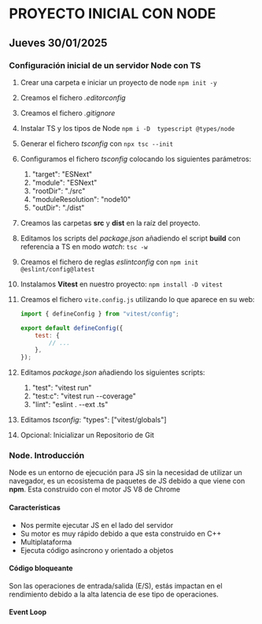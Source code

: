 # PROYECTO INICIAL CON NODE

## Jueves 30/01/2025

### Configuración inicial de un servidor Node con TS

1. Crear una carpeta e iniciar un proyecto de node `npm init -y`
2. Creamos el fichero _.editorconfig_
3. Creamos el fichero _.gitignore_
4. Instalar TS y los tipos de Node `npm i -D  typescript @types/node`
5. Generar el fichero _tsconfig_ con `npx tsc --init`
6. Configuramos el fichero _tsconfig_ colocando los siguientes parámetros:
    1. "target": "ESNext"
    2. "module": "ESNext"
    3. "rootDir": "./src"
    4. "moduleResolution": "node10"
    5. "outDir": "./dist"
7. Creamos las carpetas **src** y **dist** en la raíz del proyecto.
8. Editamos los scripts del _package.json_ añadiendo el script **build** con referencia a TS en modo _watch_: `tsc -w`
9. Creamos el fichero de reglas _eslintconfig_ con `npm init @eslint/config@latest`
10. Instalamos **Vitest** en nuestro proyecto: `npm install -D vitest`
11. Creamos el fichero `vite.config.js` utilizando lo que aparece en su web:

    ```js
    import { defineConfig } from "vitest/config";

    export default defineConfig({
        test: {
            // ...
        },
    });
    ```

12. Editamos _package.json_ añadiendo los siguientes scripts:
    1. "test": "vitest run"
    2. "test:c": "vitest run --coverage"
    3. "lint": "eslint . --ext .ts"
13. Editamos _tsconfig_: "types": ["vitest/globals"]
14. Opcional: Inicializar un Repositorio de Git

### Node. Introducción

Node es un entorno de ejecución para JS sin la necesidad de utilizar un navegador, es un ecosistema de paquetes de JS debido a que viene con **npm**. Esta construido con el motor JS V8 de Chrome

#### Características

- Nos permite ejecutar JS en el lado del servidor
- Su motor es muy rápido debido a que esta construido en C++
- Multiplataforma
- Ejecuta código asíncrono y orientado a objetos

#### Código bloqueante

Son las operaciones de entrada/salida (E/S), estás impactan en el rendimiento debido a la alta latencia de ese tipo de operaciones.

#### Event Loop
